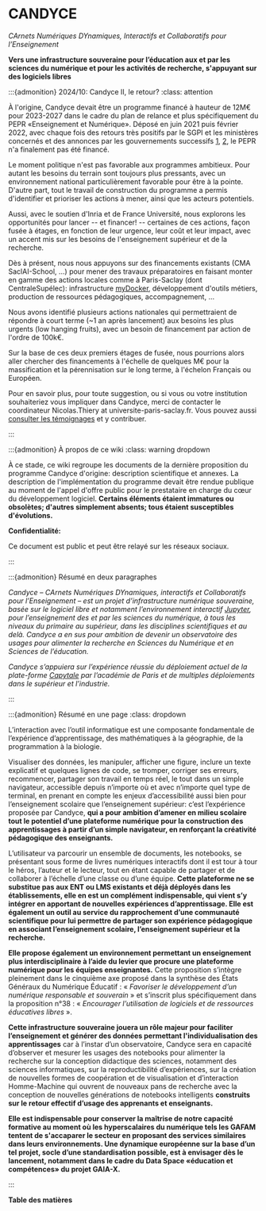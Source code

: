 # **CANDYCE**

_CArnets Numériques DYnamiques, Interactifs et Collaboratifs pour
l’Enseignement_

**Vers une infrastructure souveraine pour l’éducation aux et par les sciences du
numérique et pour les activités de recherche, s'appuyant sur des logiciels
libres**

<!-- Ce document en <a href="Candyce.pdf">PDF</a>, en <a
href="Candyce.docx">DOCX</a>, en <a href="Candyce.md">Markdown</a>
(fichier concaténé). !-->

:::{admonition} 2024/10: Candyce II, le retour?
:class: attention

À l'origine, Candyce devait être un programme financé à hauteur de 12M€ pour
2023-2027 dans le cadre du plan de relance et plus spécifiquement du PEPR
«Enseignement et Numérique». Déposé en juin 2021 puis février 2022, avec chaque
fois des retours très positifs par le SGPI et les ministères concernés et des
annonces par les gouvernements successifs
[1](https://www.info.gouv.fr/actualite/numerique-educatif-le-premier-ministre-dresse-le-bilan-des-enseignants-de-la-crise-et-presente-des),
[2](https://www.info.gouv.fr/actualite/l-innovation-au-service-de-l-enseignement-scolaire-annonces-des-premiers-laureats-edtech-de-france),
le PEPR n'a finalement pas été financé.

Le moment politique n'est pas favorable aux programmes ambitieux. Pour autant
les besoins du terrain sont toujours plus pressants, avec un environnement
national particulièrement favorable pour être à la pointe. D'autre part, tout le
travail de construction du programme a permis d'identifier et prioriser les
actions à mener, ainsi que les acteurs potentiels.

Aussi, avec le soutien d'Inria et de France Université, nous explorons les
opportunités pour lancer -- et financer! -- certaines de ces actions, façon
fusée à étages, en fonction de leur urgence, leur coût et leur impact, avec un
accent mis sur les besoins de l'enseignement supérieur et de la recherche.

Dès à présent, nous nous appuyons sur des financements existants (CMA
SaclAI-School, ...) pour mener des travaux préparatoires en faisant monter en
gamme des actions locales comme à Paris-Saclay (dont CentraleSupélec):
infrastructure [myDocker](https://mydocker.universite-paris-saclay.fr/),
développement d'outils métiers, production de ressources pédagogiques,
accompagnement, ...

Nous avons identifié plusieurs actions nationales qui permettraient de répondre
à court terme (~1 an après lancement) aux besoins les plus urgents (low hanging
fruits), avec un besoin de financement par action de l'ordre de 100k€.

Sur la base de ces deux premiers étages de fusée, nous pourrions alors aller
chercher des financements à l'échelle de quelques M€ pour la massification et la
pérennisation sur le long terme, à l'échelon Français ou Européen.

Pour en savoir plus, pour toute suggestion, ou si vous ou votre institution
souhaiteriez vous impliquer dans Candyce, merci de contacter le coordinateur
Nicolas.Thiery at universite-paris-saclay.fr. Vous pouvez aussi [consulter les
témoignages](https://codimd.math.cnrs.fr/kWae25O-Tqyg5_PdeH_VWw#) et y
contribuer.

:::

:::{admonition} À propos de ce wiki
:class: warning dropdown

À ce stade, ce wiki regroupe les documents de la dernière proposition du
programme Candyce d'origine: description scientifique et <!--implémentation,!-->
annexes. La description de l'implémentation du programme devait être rendue
publique au moment de l'appel d'offre public pour le prestataire en charge du
cœur du développement logiciel. **Certains éléments étaient immatures ou
obsolètes; d'autres simplement absents; tous étaient susceptibles
d'évolutions.**

**Confidentialité:**

Ce document est public et peut être relayé sur les réseaux sociaux.

:::

<!--

:::{admonition} Description Scientifique du programme, telle que soumise au 02/2022 (~35 pages)

<a href="Programme-Candyce.docx">Programme-Candyce.docx</a>

[version collaborative sur MyBox](https://mybox.inria.fr/smart-link/23abf69f-a3e3-439c-950b-44b33f233441/)
(accès restreint)

:::

!-->

:::{admonition} Résumé en deux paragraphes

_Candyce – CArnets Numériques DYnamiques, interactifs et Collaboratifs pour
l’Enseignement – est un projet d’infrastructure numérique souveraine, basée sur
le logiciel libre et notamment l’environnement interactif
[Jupyter](https://jupyter.org), pour l’enseignement des et par les sciences du
numérique, à tous les niveaux du primaire au supérieur, dans les disciplines
scientifiques et au delà. Candyce a en sus pour ambition de devenir un
observatoire des usages pour alimenter la recherche en Sciences du Numérique et
en Sciences de l’éducation._

_Candyce s’appuiera sur l’expérience réussie du déploiement actuel de la
plate-forme
[Capytale](https://www.ac-paris.fr/portail/jcms/p1_1971804/capytale-un-service-web-pour-creer-et-partager-des-activites-pedagogiques-de-codage)
par l’académie de Paris et de multiples déploiements dans le supérieur et
l’industrie._

:::

:::{admonition} Résumé en une page
:class: dropdown

L’interaction avec l’outil informatique est une composante fondamentale de
l’expérience d’apprentissage, des mathématiques à la géographie, de la
programmation à la biologie.

Visualiser des données, les manipuler, afficher une figure, inclure un texte
explicatif et quelques lignes de code, se tromper, corriger ses erreurs,
recommencer, partager son travail en temps réel, le tout dans un simple
navigateur, accessible depuis n’importe où et avec n’importe quel type de
terminal, en prenant en compte les enjeux d’accessibilité aussi bien pour
l’enseignement scolaire que l’enseignement supérieur: c’est l’expérience
proposée par Candyce, **qui a pour ambition d’amener en milieu scolaire tout le
potentiel d’une plateforme numérique pour la construction des apprentissages à
partir d’un simple navigateur, en renforçant la créativité pédagogique des
enseignants.**

L’utilisateur va parcourir un ensemble de documents, les notebooks, se
présentant sous forme de livres numériques interactifs dont il est tour à tour
le héros, l’auteur et le lecteur, tout en étant capable de partager et de
collaborer à l’échelle d’une classe ou d’une équipe. **Cette plateforme ne se
substitue pas aux ENT ou LMS existants et déjà déployés dans les établissements,
elle en est un complément indispensable, qui vient s’y intégrer en apportant de
nouvelles expériences d’apprentissage. Elle est également un outil au service du
rapprochement d’une communauté scientifique pour lui permettre de partager son
expérience pédagogique en associant l’enseignement scolaire, l’enseignement
supérieur et la recherche.**

**Elle propose également un environnement permettant un enseignement plus
interdisciplinaire à l’aide du levier que procure une plateforme numérique pour
les équipes enseignantes.** Cette proposition s’intègre pleinement dans le
cinquième axe proposé dans la synthèse des États Généraux du Numérique Éducatif
: « _Favoriser le développement d’un numérique responsable et souverain_ » et
s’inscrit plus spécifiquement dans la proposition n°38 : « _Encourager
l’utilisation de logiciels et de ressources éducatives libres_ ».

**Cette infrastructure souveraine jouera un rôle majeur pour faciliter
l’enseignement et générer des données permettant l'individualisation des
apprentissages** car à l’instar d’un observatoire, Candyce sera en capacité
d’observer et mesurer les usages des notebooks pour alimenter la recherche sur
la conception didactique des sciences, notamment des sciences informatiques, sur
la reproductibilité d’expériences, sur la création de nouvelles formes de
coopération et de visualisation et d’interaction Homme-Machine qui ouvrent de
nouveaux pans de recherche avec la conception de nouvelles générations de
notebooks intelligents **construits sur le retour effectif d’usage des
apprenants et enseignants.**

**Elle est indispensable pour conserver la maîtrise de notre capacité formative
au moment où les hyperscalaires du numérique tels les GAFAM tentent de
s'accaparer le secteur en proposant des services similaires dans leurs
environnements. Une dynamique européenne sur la base d’un tel projet, socle
d’une standardisation possible, est à envisager dès le lancement, notamment dans
le cadre du Data Space «éducation et compétences» du projet GAIA-X.**

:::

**Table des matières**

```{tableofcontents}

```
